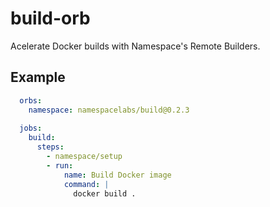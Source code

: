# build-orb

Acelerate Docker builds with Namespace's Remote Builders.

## Example

```yaml
  orbs:
    namespace: namespacelabs/build@0.2.3
 
  jobs:
    build:
      steps:
        - namespace/setup
        - run:
            name: Build Docker image
            command: |
              docker build .
```

